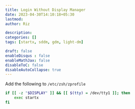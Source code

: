 ```yaml
---
title: Login Without Display Manager
date: 2023-04-30T14:10:18+05:30
lastmod: 
author: Riz

description: 
categories: []
tags: [startx, sddm, gdm, light-dm]

draft: false
enableDisqus : false
enableMathJax: false
disableToC: false
disableAutoCollapse: true
---
```


Add the following to `/etc/zsh/zprofile`

```bash
if [[ -z "$DISPLAY" ]] && [[ $(tty) = /dev/tty1 ]]; then
	exec startx
fi
```